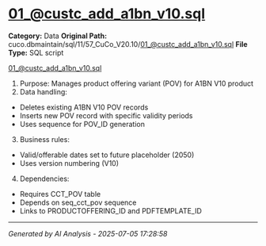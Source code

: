 # 01_@custc_add_a1bn_v10.sql

**Category:** Data
**Original Path:** cuco.dbmaintain/sql/11/57_CuCo_V20.10/01_@custc_add_a1bn_v10.sql
**File Type:** SQL script

01_@custc_add_a1bn_v10.sql
1. Purpose: Manages product offering variant (POV) for A1BN V10 product
2. Data handling:
- Deletes existing A1BN V10 POV records
- Inserts new POV record with specific validity periods
- Uses sequence for POV_ID generation
3. Business rules:
- Valid/offerable dates set to future placeholder (2050)
- Uses version numbering (V10)
4. Dependencies:
- Requires CCT_POV table
- Depends on seq_cct_pov sequence
- Links to PRODUCTOFFERING_ID and PDFTEMPLATE_ID

---
*Generated by AI Analysis - 2025-07-05 17:28:58*
